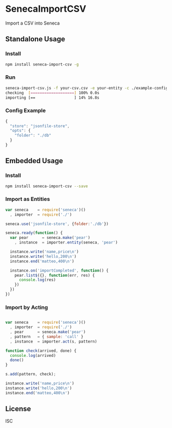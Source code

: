 
SenecaImportCSV
===============

Import a CSV into Seneca

Standalone Usage
----------------

### Install

```bash
npm install seneca-import-csv -g
```

### Run

```bash
seneca-import-csv.js -f your-csv.csv -e your-entity -c ./example-config.json
checking  [===================] 100% 0.0s
importing [==                 ] 14% 16.8s
```

### Config Example

```js
{
  "store": "jsonfile-store",
  "opts": {
    "folder": "./db"
  }
}
```

Embedded Usage
--------------

### Install

```bash
npm install seneca-import-csv --save
```

### Import as Entities

```js
var seneca    = require('seneca')()
  , importer  = require('./')

seneca.use('jsonfile-store', {folder:'./db'})

seneca.ready(function() {
  var pear      = seneca.make('pear')
    , instance  = importer.entity(seneca, 'pear')

  instance.write('name,price\n')
  instance.write('hello,200\n')
  instance.end('matteo,400\n')

  instance.on('importCompleted', function() {
    pear.list$({}, function(err, res) {
      console.log(res)
    })
  })
})
```

### Import by Acting

```js

var seneca    = require('seneca')()
  , importer  = require('./')
  , pear      = seneca.make('pear')
  , pattern   = { sample: 'call' }
  , instance  = importer.act(s, pattern)

function check(arrived, done) {
  console.log(arrived)
  done()
}

s.add(pattern, check);

instance.write('name,price\n')
instance.write('hello,200\n')
instance.end('matteo,400\n')
```

License
-------

ISC
